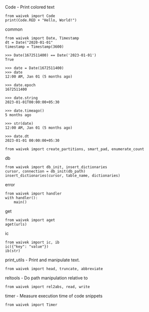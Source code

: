 Code - Print colored text

```
from waivek import Code
print(Code.RED + "Hello, World!")
```

common

```
from waivek import Date, Timestamp
dt = Date("2020-01-01"
timestamp = Timestamp(3600)
```

```
>>> Date(1672511400) == Date('2023-01-01')
True

>>> date = Date(1672511400)
>>> date
12:00 AM, Jan 01 (5 months ago)

>>> date.epoch
1672511400

>>> date.string
2023-01-01T00:00:00+05:30

>>> date.timeago()
5 months ago

>>> str(date)
12:00 AM, Jan 01 (5 months ago)

>>> date.dt
2023-01-01 00:00:00+05:30
```


```
from waivek import create_partitions, smart_pad, enumerate_count
```

db

```
from waivek import db_init, insert_dictionaries
cursor, connection = db_init(db_path)
insert_dictionaries(cursor, table_name, dictionaries)
```

error

```
from waivek import handler
with handler():
    main()
```

get

```
from waivek import aget
aget(urls)
```

ic

```
from waivek import ic, ib
ic({"key": "value"})
ib(str)
```

print\_utils - Print and manipulate text.

```
from waivek import head, truncate, abbreviate
```

reltools - Do path manipulation relative to 

```
from waivek import rel2abs, read, write
```

timer - Measure execution time of code snippets

```
from waivek import Timer
```
